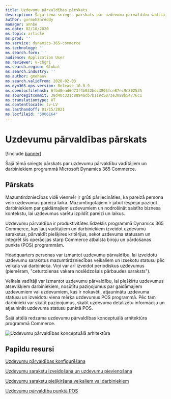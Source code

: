 ```yaml
---
title: Uzdevumu pārvaldības pārskats
description: Šajā tēmā sniegts pārskats par uzdevumu pārvaldību vadītājiem un darbiniekiem programmā Microsoft Dynamics 365 Commerce.
author: gvrmohanreddy
manager: annbe
ms.date: 02/10/2020
ms.topic: article
ms.prod: ''
ms.service: dynamics-365-commerce
ms.technology: ''
ms.search.form: ''
audience: Application User
ms.reviewer: v-chgri
ms.search.region: Global
ms.search.industry: ''
ms.author: gmohanv
ms.search.validFrom: 2020-02-03
ms.dyn365.ops.version: Release 10.0.9
ms.openlocfilehash: 6fbd0ead6d73f4b032bdc3805fce87ec9c802535
ms.sourcegitcommit: 38d40c331c8894acb7b119c5073e3088b54776c1
ms.translationtype: HT
ms.contentlocale: lv-LV
ms.lasthandoff: 01/15/2021
ms.locfileid: "5006164"
---
```

# <a name="task-management-overview"></a>Uzdevumu pārvaldības pārskats

[!include [banner](includes/banner.md)]

Šajā tēmā sniegts pārskats par uzdevumu pārvaldību vadītājiem un darbiniekiem programmā Microsoft Dynamics 365 Commerce.

## <a name="overview"></a>Pārskats

Mazumtirdzniecības vidē vienmēr ir grūti pārliecināties, ka pareizā persona veic uzdevumus pareizā laikā. Mazumtirgotājiem ir jābūt iespējai paziņot darbiniekiem par gaidāmajiem uzdevumiem un nodrošināt saistīto biznesa kontekstu, lai uzdevumus varētu izpildīt pareizi un laikus.

Uzdevumu pārvaldība ir produktivitātes līdzeklis programmā Dynamics 365 Commerce, kas ļauj vadītājiem un darbiniekiem izveidot uzdevumu sarakstus, pārvaldīt piešķires kritērijus, sekot uzdevuma statusam un integrēt šīs operācijas starp Commerce atbalsta biroju un pārdošanas punkta (POS) programmām.

Headquarters personas var izmantot uzdevumu pārvaldību, lai izveidotu uzdevumu sarakstus mazumtirdzniecības veikaliem un izsekotu statusu pēc veikala vai darbinieka. Viņi var arī izveidot periodiskus uzdevumus (piemēram, "ceturtdienas vakara noslēdzošais pārbaudes saraksts").

Veikala vadītāji var izmantot uzdevumu pārvaldību, lai piešķirtu uzdevumus atsevišķiem darbiniekiem, nosūtītu paziņojumus par gaidāmajiem uzdevumiem vai uzdevumiem, kas ir nokavēti, atjauninātu uzdevuma statusu un izveidotu viena mērķa uzdevumus POS programmā. Pēc tam darbinieki var skatīt paziņojumus, skatīt uzdevuma detalizētu informāciju un atjaunināt uzdevuma statusu punktā POS.

Šajā attēlā redzama uzdevumu pārvaldības konceptuālā arhitektūra programmā Commerce.

![Uzdevumu pārvaldības konceptuālā arhitektūra](media/Tasks-management-conceptual-architecture.png)

## <a name="additional-resources"></a>Papildu resursi

[Uzdevumu pārvaldības konfigurēšana](task-mgmt-configure.md)

[Uzdevumu sarakstu izveidošana un uzdevumu pievienošana](task-mgmt-create-lists.md)

[Uzdevumu sarakstu piešķiršana veikaliem vai darbiniekiem](task-mgmt-assign-lists.md)

[Uzdevumu pārvaldība punktā POS](task-mgmt-POS.md)

